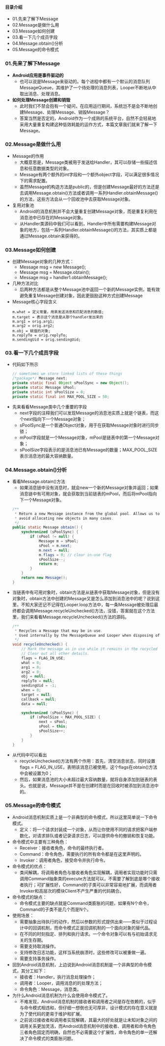 #### 目录介绍
- 01.先来了解下Message
- 02.Message是做什么用
- 03.Message如何创建
- 03.看一下几个成员字段
- 04.Message.obtain()分析
- 05.Message的命令模式






### 01.先来了解下Message
- **Android应用是事件驱动的**
    - 也可以说是Message来驱动的。每个进程中都有一个默认的消息队列MessageQueue，其维护了一个待处理的消息列表，Looper不断地从中取出消息、处理消息。
- **如何处理Message创建和销毁**
    - 此时我们不禁会抱有一个疑问，在应用运行期间，系统岂不是会不断地创建Message、处理Message、销毁Message？
    - 答案当然是否定的，Android作为一个成熟的系统平台，自然不会轻易地采用大量重复构建这种低效耗能的运作方式，本篇文章我们就来了解一下Message。




### 02.Message是做什么用
- Message的作用
    - 大概意思是，Message类被用于发送给Handler，其可以存储一些描述信息和任意数据类型的对象。
    - Message有两个额外的int字段和一个额外object字段，可以满足很多情况下的需求配置。
    - 虽然Message的构造方法是public的，但是创建Message最好的方法还是去调用Message.obtain()方法或者调用一系列Handler.obtainMessage()的方法，这些方法会从一个回收池中去获取Message对象。
- 复用对象池
    - Android的消息机制并不会大量重复创建Message对象，而是重复利用在消息池中已存在的Message对象。
    - 从Handler类源码中我们可以看到，Handler中所有需要构建Message对象的地方，包括一系列Handler.obtainMessage()的方法，其实质上都是通过Message.obtain来获得的。



### 03.Message如何创建
- 创建Message对象的几种方式：
    - Message msg = new Message();
    - Message msg = Message.obtain();
    - Message msg = handler1.obtainMessage();
- 几种方法对比
    - 后两种方法都是从整个Message池中返回一个新的Message实例，能有效避免重复Message创建对象，因此更鼓励这种方式创建Message
- Message核心字段含义
    ```
    m.what = 定义常量，用来发送消息和匹配消息的数值;
    m.target = 表示这个消息是从那个handler发出来的
    m.arg1 = orig.arg1;
    m.arg2 = orig.arg2;
    m.obj = 赋值的对象;
    m.replyTo = orig.replyTo;
    m.sendingUid = orig.sendingUid;
    ```


### 03.看一下几个成员字段
- 代码如下所示
    ``` java
    // sometimes we store linked lists of these things
    /*package*/ Message next;
    private static final Object sPoolSync = new Object();
    private static Message sPool;
    private static int sPoolSize = 0;
    private static final int MAX_POOL_SIZE = 50;
    ```
- 先来看看Message类中几个重要的字段
    - next字段的注释我们可以发现Message的消息池实质上就是个链表，而这个next指向下一个Message对象；
    - sPoolSync是一个普通Object对象，用于在获取Message对象时进行同步锁；
    - mPool字段就是一个Message对象，mPool是链表中的第一个Message对象；
    - sPoolSize字段表示的是消息池已有Message的数量；MAX_POOL_SIZE表示消息池的最大容纳数量。



### 04.Message.obtain()分析
- 看看Message.obtain()方法
    - 如果消息链中没有消息时，就会new一个新的Message对象并返回；如果消息链中有可用对象，就会获取到当前链表的mPool，而后将mPool指向下一个Message对象。
    ``` java
    /**
     * Return a new Message instance from the global pool. Allows us to
     * avoid allocating new objects in many cases.
     */
    public static Message obtain() {
        synchronized (sPoolSync) {
            if (sPool != null) {
                Message m = sPool;
                sPool = m.next;
                m.next = null;
                m.flags = 0; // clear in-use flag
                sPoolSize--;
                return m;
            }
        }
        return new Message();
    }
    ```
- 当链表中有可用对象时，obtain方法是从链表中获取Message对象，但是没有对象时，obtain方法中创建的Message又是怎么添加到消息池中的呢？说到这里，不知大家还记不记得在Looper.loop方法中，每一条Message被处理后最终都会调用Message.recycleUnchecked()方法，没错，答案就在这个方法里，我们来看看Message.recycleUnchecked()方法的源码。
    ``` java
    /**
     * Recycles a Message that may be in-use.
     * Used internally by the MessageQueue and Looper when disposing of queued Messages.
     */
    void recycleUnchecked() {
        // Mark the message as in use while it remains in the recycled object pool.
        // Clear out all other details.
        flags = FLAG_IN_USE;
        what = 0;
        arg1 = 0;
        arg2 = 0;
        obj = null;
        replyTo = null;
        sendingUid = -1;
        when = 0;
        target = null;
        callback = null;
        data = null;
    
        synchronized (sPoolSync) {
            if (sPoolSize < MAX_POOL_SIZE) {
                next = sPool;
                sPool = this;
                sPoolSize++;
            }
        }
    }
    ```
- 从代码中可以看出
    - recycleUnchecked()方法有两个作用：首先，清空消息状态，同时设置flags = FLAG_IN_USE，表明该消息已被使用，这个flags在obtain()方法中会被设置为0；
    - 然后，如果消息池的大小未超过最大容纳数量，就将自身添加到链表的表头。也就是说，Message并不是在创建时而是在回收时被添加到消息池中的。



### 05.Message的命令模式
- Android消息机制实质上是一个非典型的命令模式，所以这里简单说一下命令模式。
    - 定义：将一个请求封装成一个对象，从而让你使用不同的请求把客户端参数化，对请求排队或者记录请求日志，可以提供命令的撤销和恢复功能。
- 命令模式中主要有三种角色：
    - Receiver：接收者角色，命令的最终执行者。
    - Command：命令角色，需要执行的所有命令都是在这里声明的。
    - Invoker：调用者角色，接受命令并执行命令。
- 命令模式的优点：
    - 类间解耦，将调用者角色与接收者角色实现解耦，调用者实现功能时只需调用Command抽象类的execute方法就可以，不需要了解到底是哪个接收者执行；可扩展性好，Command的子类可以非常容易地扩展，而调用者Invoker和高层次的模块Client不产生严重的代码耦合。
- 命令模式的缺点：
    - 命令模式主要的缺点就是Command类膨胀的问题，如果有N个命令，Command的子类不是几个而是N个。
- 使用场景：
    - 需要抽象出待执行的动作，然后以参数的形式提供出来——类似于过程设计中的回调机制，而命令模式正是回调机制的一个面向对象的替代品。
    - 在不同的时刻指定、排列和执行请求。一个命令对象可以有与初始请求无关的生存期。
    - 需要支持取消操作。
    - 支持修改日志功能，这样当系统崩溃时，这些修改可以被重做一遍。
    - 需要支持事务操作。
- 回到Android消息机制，上边说到Android消息机制是一个非典型的命令模式，其分工如下：
    - 接收者：Handler，执行消息处理操作；
    - 调用者：Looper，调用消息的的处理方法；
    - 命令角色：Message，消息类。
- 为什么Android消息机制为什么会使用命令模式了。
    - 不难发现，Android消息机制的接收者和调用者之间是存在依赖的，似乎与命令模式相违和，但仔细一想倒也无可厚非，设计模式的存在意义就是为了使代码的更易于维护和扩展。
    - 之前说过接收者和调用者实现解耦，其最大的好处就是让未知对象之间的调用关系更加灵活，而Android消息机制中的接收者、调用者和命令角色三者角色固定而明确，自然也不必需要这个扩展性，命令角色的单一还解决了命令模式的类膨胀问题。








